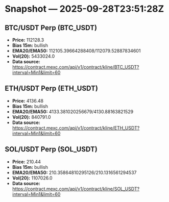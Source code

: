 # Snapshot — 2025-09-28T23:51:28Z

## BTC/USDT Perp (BTC_USDT)
- **Price:** 112128.3
- **Bias 15m:** bullish
- **EMA20/EMA50:** 112105.39664288408/112079.52887834601
- **Vol(20):** 5433024.0
- **Data source:** https://contract.mexc.com/api/v1/contract/kline/BTC_USDT?interval=Min1&limit=60

## ETH/USDT Perp (ETH_USDT)
- **Price:** 4136.48
- **Bias 15m:** bullish
- **EMA20/EMA50:** 4133.381020256679/4130.88163821529
- **Vol(20):** 840791.0
- **Data source:** https://contract.mexc.com/api/v1/contract/kline/ETH_USDT?interval=Min1&limit=60

## SOL/USDT Perp (SOL_USDT)
- **Price:** 210.44
- **Bias 15m:** bullish
- **EMA20/EMA50:** 210.35864810295126/210.1316561294537
- **Vol(20):** 1107026.0
- **Data source:** https://contract.mexc.com/api/v1/contract/kline/SOL_USDT?interval=Min1&limit=60
